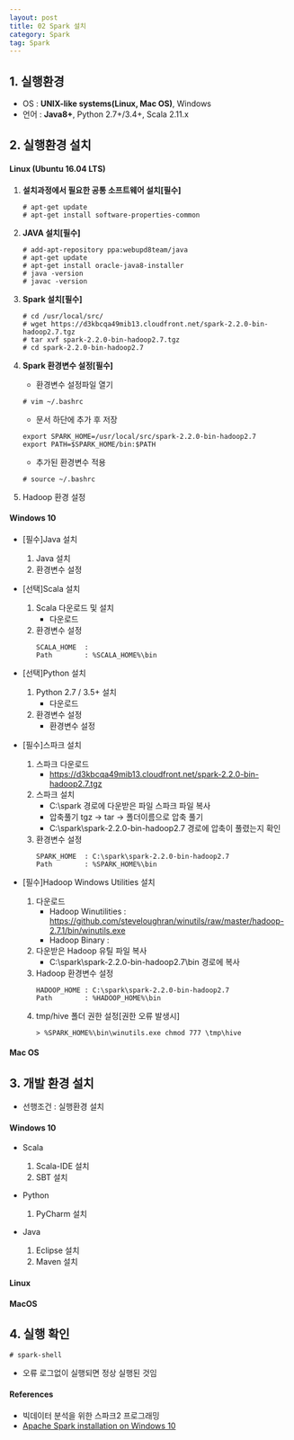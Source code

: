 ```yaml
---
layout: post
title: 02 Spark 설치
category: Spark
tag: Spark
---
```


## 1. 실행환경
- OS : **UNIX-like systems(Linux, Mac OS)**, Windows
- 언어 : **Java8+**, Python 2.7+/3.4+, Scala 2.11.x

## 2. 실행환경 설치
#### Linux (Ubuntu 16.04 LTS)
1. **설치과정에서 필요한 공통 소프트웨어 설치[필수]**
    ```
    # apt-get update
    # apt-get install software-properties-common
    ```

2. **JAVA 설치[필수]**
    ```
    # add-apt-repository ppa:webupd8team/java
    # apt-get update
    # apt-get install oracle-java8-installer
    # java -version
    # javac -version
    ```

3. **Spark 설치[필수]**
    ```
    # cd /usr/local/src/
    # wget https://d3kbcqa49mib13.cloudfront.net/spark-2.2.0-bin-hadoop2.7.tgz
    # tar xvf spark-2.2.0-bin-hadoop2.7.tgz
    # cd spark-2.2.0-bin-hadoop2.7
    ```

4. **Spark 환경변수 설정[필수]**
    - 환경변수 설정파일 열기
    ```
    # vim ~/.bashrc
    ```
    - 문서 하단에 추가 후 저장
    ```
    export SPARK_HOME=/usr/local/src/spark-2.2.0-bin-hadoop2.7
    export PATH=$SPARK_HOME/bin:$PATH
    ```
    - 추가된 환경변수 적용
    ```
    # source ~/.bashrc
    ```

5. Hadoop 환경 설정


#### Windows 10
- [필수]Java 설치
    1. Java 설치
    2. 환경변수 설정

- [선택]Scala 설치
    1. Scala 다운로드 및 설치
        - 다운로드
    2. 환경변수 설정
        ```
        SCALA_HOME  :
        Path        : %SCALA_HOME%\bin
        ```

- [선택]Python 설치
    1. Python 2.7 / 3.5+ 설치
        - 다운로드
    2. 환경변수 설정
        - 환경변수 설정

- [필수]스파크 설치
    1. 스파크 다운로드
        - https://d3kbcqa49mib13.cloudfront.net/spark-2.2.0-bin-hadoop2.7.tgz
    2. 스파크 설치
        - C:\spark 경로에 다운받은 파일 스파크 파일 복사
        - 압축풀기 tgz -> tar -> 폴더이름으로 압축 풀기
        - C:\spark\spark-2.2.0-bin-hadoop2.7 경로에 압축이 풀렸는지 확인
    3. 환경변수 설정
        ```
        SPARK_HOME  : C:\spark\spark-2.2.0-bin-hadoop2.7
        Path        : %SPARK_HOME%\bin
        ```
- [필수]Hadoop Windows Utilities 설치
    1. 다운로드
        - Hadoop Winutilities   : https://github.com/steveloughran/winutils/raw/master/hadoop-2.7.1/bin/winutils.exe
        - Hadoop Binary         :
    2. 다운받은 Hadoop 유틸 파일 복사
        - C:\spark\spark-2.2.0-bin-hadoop2.7\bin 경로에 복사
    3. Hadoop 환경변수 설정
        ```
        HADOOP_HOME : C:\spark\spark-2.2.0-bin-hadoop2.7
        Path        : %HADOOP_HOME%\bin
        ```
    4. tmp/hive 폴더 권한 설정[권한 오류 발생시]
        ```
        > %SPARK_HOME%\bin\winutils.exe chmod 777 \tmp\hive
        ```

#### Mac OS

## 3. 개발 환경 설치
- 선행조건 : 실행환경 설치

#### Windows 10
- Scala
    1. Scala-IDE 설치
    2. SBT 설치

- Python
    1. PyCharm 설치

- Java
    1. Eclipse 설치
    2. Maven 설치

#### Linux

#### MacOS

## 4. 실행 확인
```
# spark-shell
```
- 오류 로그없이 실행되면 정상 실행된 것임

#### References
- 빅데이터 분석을 위한 스파크2 프로그래밍
- [Apache Spark installation on Windows 10](https://hernandezpaul.wordpress.com/2016/01/24/apache-spark-installation-on-windows-10/)
